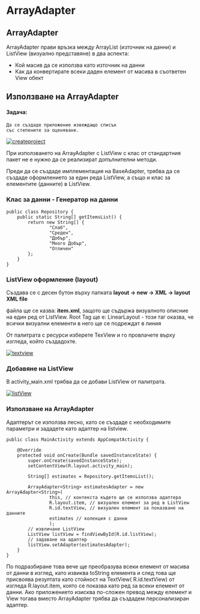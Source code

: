 # ArrayAdapter

## ArrayAdapter

ArrayAdapter прави връзка между ArrayList (източник на данни) и ListView (визуално представяне) в два аспекта:

* Кой масив да се използва като източник на данни
* Как да конвертирате всеки даден елемент от масива в съответен View обект

## Използване на ArrayAdapter

#### Задача:

```
Да се създаде приложение извеждащо списък 
със степените за оценяване.
```

[![createproject](https://user-images.githubusercontent.com/10382663/77059669-fb1fa500-69df-11ea-840f-f415da6feec0.png)](https://user-images.githubusercontent.com/10382663/77059669-fb1fa500-69df-11ea-840f-f415da6feec0.png)

При използването на ArrayAdapter с ListView с клас от стандартния пакет не е нужно да се реализират допълнителни методи.

Преди да се създаде имплементация на BaseAdapter, трябва да се създаде оформлението за един реда ListView, а също и клас за елементите (данните) в ListView.

### Kлас за данни - Генератор на данни

```
public class Repository {
    public static String[] getItemsList() {
        return new String[] {
                "Слаб",
                "Среден",
                "Добър",
                "Много Добър",
                "Отличен"
        };
    }
}
```

### ListView оформление (layout)

Създава се с десен бутон върху папката **layout -> new -> XML -> layout XML file**

файла ще се казва: **item.xml**, защото ще съдържа визуалното описние на един ред от ListView. Root Tag ще е: LinearLayout - този таг оказва, че всички визуални елементи в него ще се подреждат в линия

От палитрата с ресурси изберете TexView и гo провлачете върху изгледа, който създадохте.

[![textview](https://user-images.githubusercontent.com/10382663/77059672-fbb83b80-69df-11ea-9e03-dbbee730570f.png)](https://user-images.githubusercontent.com/10382663/77059672-fbb83b80-69df-11ea-9e03-dbbee730570f.png)

### Добавяне на ListView

В аctivity\_мain.xml трябва да се добави ListView от палитрата.

[![listView](https://user-images.githubusercontent.com/10382663/77051302-bf7ede00-69d3-11ea-8ded-385f16890b37.png)](https://user-images.githubusercontent.com/10382663/77051302-bf7ede00-69d3-11ea-8ded-385f16890b37.png)

### Използване на ArrayAdapter

Адаптерът се използва лесно, като се създаде с необходимите параметри и зададете като адаптер на listview.

```
public class MainActivity extends AppCompatActivity {

    @Override
    protected void onCreate(Bundle savedInstanceState) {
        super.onCreate(savedInstanceState);
        setContentView(R.layout.activity_main);

        String[] estimates = Repository.getItemsList();

        ArrayAdapter<String> estimatesAdapter = new ArrayAdapter<String>(
                this, // контекста където ще се използва адаптера
                R.layout.item, // визуален елемент за ред в ListView
                R.id.textView, // визуален елемент за показване на данните
                estimates // колекция с данни
                );
        // извличане ListView
        ListView listView = findViewById(R.id.listView);
        // задаване на адаптер
        listView.setAdapter(estimatesAdapter);
    }
}
```

По подразбиране това вече ще преобразува всеки елемент от масива от данни в изглед, като извиква toString елемента и след това ще присвоява резултата като стойност на TextView( R.id.textView) от изгледа R.layout.item, която се показва като ред за всеки елемент от данни. Ако приложението изисква по-сложен превод между елемент и View тогава вместо ArrayAdapter трябва да създадем персонализиран адаптер.
